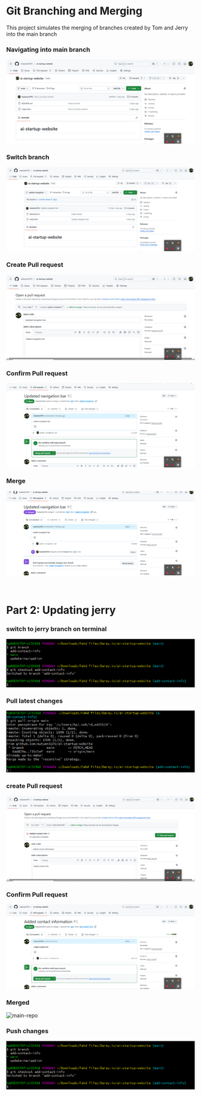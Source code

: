# Git Branching and Merging

This project simulates the merging of branches created by Tom and Jerry into the main branch

### Navigating into main branch 
![main-repo](Img/main_repo.png)


### Switch branch 
![main-repo](Img/unav_b.png)


### Create Pull request 
![main-repo](Img/unav_pr.png)


### Confirm Pull request 
![main-repo](Img/unav_mr.png)


### Merge 
![main-repo](Img/unav_merged.png)
<br><br>
<br>


# Part 2: Updating jerry

### switch to jerry branch on terminal 
![main-repo](Img/addcb_t.png)


### Pull latest changes 
![main-repo](Img/adp_t.png)


### create Pull request
![main-repo](Img/addc_pr.png)


### Confirm Pull request 
![main-repo](Img/addc_mr.png)


### Merged 
![main-repo](Img/addc_merged)


### Push changes 
![main-repo](Img/addcb_t.png)